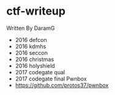 # ctf-writeup
Written By DaramG
- 2016 defcon
- 2016 kdmhs
- 2016 seccon
- 2016 christmas
- 2016 holyshield
- 2017 codegate qual
- 2017 codegate final
Pwnbox
- https://github.com/protos37/pwnbox
